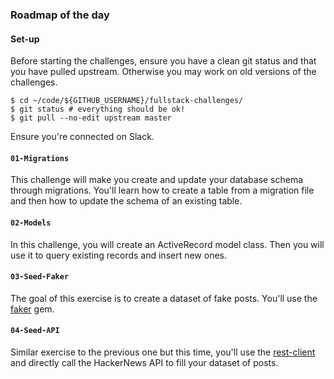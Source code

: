 ### Roadmap of the day

#### Set-up

Before starting the challenges, ensure you have a clean git status and that you have pulled upstream. Otherwise you may work on old versions of the challenges.

```
$ cd ~/code/${GITHUB_USERNAME}/fullstack-challenges/
$ git status # everything should be ok!
$ git pull --no-edit upstream master
```

Ensure you're connected on Slack.

#### `01-Migrations`

This challenge will make you create and update your database schema through migrations. You'll learn how to create a table from a migration file and then how to update the schema of an existing table.

#### `02-Models`

In this challenge, you will create an ActiveRecord model class. Then you will use it to query existing records and insert new ones.

#### `03-Seed-Faker`

The goal of this exercise is to create a dataset of fake posts. You'll use the [faker](https://github.com/stympy/faker) gem.

#### `04-Seed-API`

Similar exercise to the previous one but this time, you'll use the [rest-client](https://github.com/rest-client/rest-client) and directly call the HackerNews API to fill your dataset of posts.
